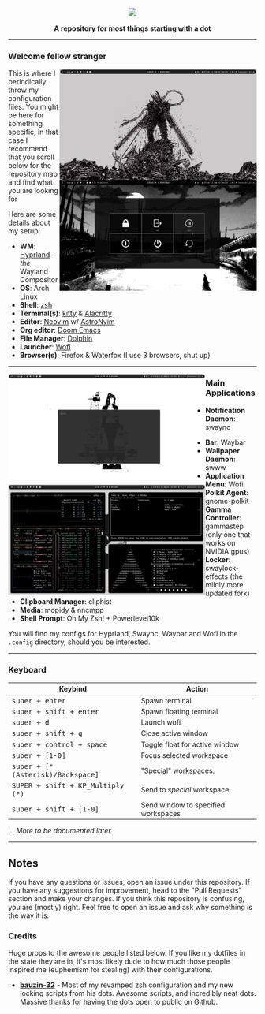 <p align="center">
  <img width="25%" src="https://github.com/notashelf.png" />
</p>

<p align="center">
  <b>A repository for most things starting with a dot</b>
</p>

---

### Welcome fellow stranger

<img src="https://github.com/NotAShelf/dotfiles/blob/master/.github/assets/main.png" alt="img" align="right" width="400px">
<img src="https://github.com/NotAShelf/dotfiles/blob/master/.github/assets/logout.png" alt="img" align="right" width="400px">

This is where I periodically throw my configuration files. You might be here for 
something specific, in that case I recommend 
that you scroll below for the repository map and find what you are looking for

Here are some details about my setup:

+ **WM**: [Hyprland](https://github.com/hyprwm/Hyprland/) - *the* Wayland Compositor
+ **OS**: Arch Linux
+ **Shell**: [zsh](https://wiki.archlinux.org/index.php/Zsh)
+ **Terminal(s)**: [kitty](https://github.com/kovidgoyal/kitty/) & [Alacritty](https://github.com/alacritty/alacritty)
+ **Editor**: [Neovim](https://github.com/neovim/neovim/) w/ [AstroNvim](https://github.com/AstroNvim/AstroNvim)
+ **Org editor**: [Doom Emacs](https://github.com/hlissner/doom-emacs/)
+ **File Manager**: [Dolphin](https://github.com/KDE/dolphin)
+ **Launcher**: [Wofi](https://hg.sr.ht/~scoopta/wofi/) 
+ **Browser(s)**: Firefox & Waterfox (I use 3 browsers, shut up)

--- 

<img src="https://github.com/NotAShelf/dotfiles/blob/master/.github/assets/wofi.png" alt="img" align="left" width="400px">
<img src="https://github.com/NotAShelf/dotfiles/blob/master/.github/assets/terms.png" alt="img" align="left" width="400px">

### Main Applications

+ **Notification Daemon**: swaync
- **Bar**: Waybar
- **Wallpaper Daemon**: swww
- **Application Menu**: Wofi
- **Polkit Agent**: gnome-polkit
- **Gamma Controller**: gammastep (only one that works on NVIDIA gpus)
- **Locker**: swaylock-effects (the mildly more updated fork)
- **Clipboard Manager**: cliphist
- **Media**: mopidy & nncmpp
- **Shell Prompt**: Oh My Zsh! + Powerlevel10k

You will find my configs for Hyprland, Swaync, Waybar and Wofi in the `.config` directory, should you be interested.

---

### Keyboard
| Keybind | Action |
| --- | --- |
| <kbd>super + enter</kbd> | Spawn terminal |
| <kbd>super + shift + enter</kbd> | Spawn floating terminal |
| <kbd>super + d</kbd> | Launch wofi |
| <kbd>super + shift + q</kbd> | Close active window |
| <kbd>super + control + space</kbd> | Toggle float for active window |
| <kbd>super + [1-0]</kbd> | Focus selected workspace |
| <kbd>super + [*(Asterisk)/Backspace] | "Special" workspaces. |
| <kbd>SUPER + shift + KP_Multiply (*) | Send to *special* workspace |
| <kbd>super + shift + [1-0]</kbd> | Send window to specified workspaces |
  
*... More to be documented later.*
  
---

## Notes
If you have any questions or issues, open an issue under this repository. If you have any suggestions for improvement, head to the "Pull Requests" section and make your changes. If you think this repository is confusing, you are (mostly) right. Feel free to open an issue and ask why something is the way it is.

### Credits
Huge props to the awesome people listed below. If you like my dotfiles in the state they are in, it's most likely dude to how much those people inspired me (euphemism for stealing) with their configurations.

+ **[bauzin-32](https://github.com/bazuin-32/dotfiles)** - Most of my revamped zsh configuration and my new locking scripts from his dots. Awesome scripts, and incredibly neat dots. Massive thanks for having the dots open to public on Github.


